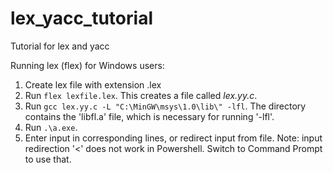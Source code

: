 # lex_yacc_tutorial
Tutorial for lex and yacc

Running lex (flex) for Windows users:
1. Create lex file with extension .lex
2. Run `flex lexfile.lex`. This creates a file called _lex.yy.c_.
3. Run `gcc lex.yy.c -L "C:\MinGW\msys\1.0\lib\" -lfl`. The directory contains the 'libfl.a' file, which is necessary for running '-lfl'.
4. Run `.\a.exe`.
5. Enter input in corresponding lines, or redirect input from file. Note: input redirection '<' does not work in Powershell. Switch to Command Prompt to use that.
